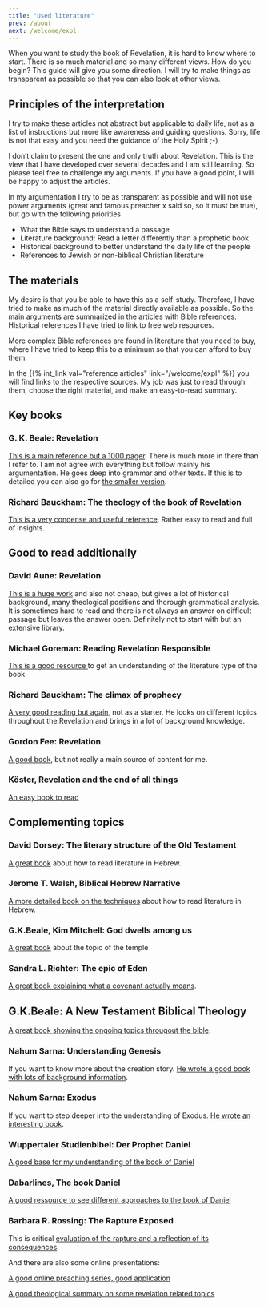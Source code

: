 ```yaml
---
title: "Used literature"
prev: /about
next: /welcome/expl
---
```


When you want to study the book of Revelation, it is hard to know where to start. There is so much material and so many different views. How do you begin? This guide will give you some direction. I will try to make things as transparent as possible so that you can also look at other views.

## Principles of the interpretation

<a name="a5fe"></a>
I try to make these articles not abstract but applicable to daily life, not as a list of instructions but more like awareness and guiding questions. Sorry, life is not that easy and you need the guidance of the Holy Spirit ;-)

I don’t claim to present the one and only truth about Revelation. This is the view that I have developed over several decades and I am still learning. So please feel free to challenge my arguments. If you have a good point, I will be happy to adjust the articles.

In my argumentation I try to be as transparent as possible and will not use power arguments (great and famous preacher x said so, so it must be true), but go with the following priorities

- What the Bible says to understand a passage
- Literature background: Read a letter differently than a prophetic book
- Historical background to better understand the daily life of the people
- References to Jewish or non-biblical Christian literature

## The materials

<a name="51f8"></a>
My desire is that you be able to have this as a self-study. Therefore, I have tried to make as much of the material directly available as possible. So the main arguments are summarized in the articles with Bible references. Historical references I have tried to link to free web resources.

More complex Bible references are found in literature that you need to buy, where I have tried to keep this to a minimum so that you can afford to buy them.

In the {{% int_link val="reference articles" link="/welcome/expl" %}} you will find links to the respective sources. My job was just to read through them, choose the right material, and make an easy-to-read summary.

## Key books

<a name="beale_rev"></a>

### G. K. Beale: Revelation

[This is a main reference but a 1000 pager](https://www.logos.com/product/3467/the-book-of-revelation). There is much more in there than I refer to. I am not agree with everything but follow mainly his argumentation. He goes deep into grammar and other texts. If this is to detailed you can also go for [the smaller version](https://www.hugendubel.de/de/taschenbuch/g_k_beale_david_campbell-revelation_a_shorter_commentary-22090575-produkt-details.html?affId=3048435&amp;tduid=8f4bdc9f4e3da77eb0c918bfb1c8e410&amp;utm_source=trd&amp;utm_medium=af&amp;partner=tradedoubler&amp;utm_campaign=Redbrain+DE&amp;adCode=920R20D30I20L&amp;utm_content=Lkg).

<a name="backham_rev"></a>

### Richard Bauckham: The theology of the book of Revelation

[This is a very condense and useful reference](https://www.goodreads.com/en/book/show/271806). Rather easy to read and full of insights.

## Good to read additionally

<a name="aune_rev"></a>

### David Aune: Revelation

[This is a huge work](https://www.logos.com/product/208586/revelation-3-vols) and also not cheap, but gives a lot of historical background, many theological positions and thorough grammatical analysis. It is sometimes hard to read and there is not always an answer on difficult passage but leaves the answer open. Definitely not to start with but an extensive library.

<a name="goreham"></a>

### Michael Goreman: Reading Revelation Responsible

[This is a good resource ](https://www.logos.com/product/121427/reading-revelation-responsibly-uncivil-worship-and-witness?campaignid=18467614226&amp;adgroupid=142254630185&amp;keyword=&amp;device=m&amp;utm_source=google&amp;utm_medium=advertising_cpc&amp;utm_campaign=google_search-keyword_dsa_logos_de_en&amp;gclid=CjwKCAiA8OmdBhAgEiwAShr406IHCnZ9JreBUdDWS8tQrGegLBhyy8dgabdZmygZ4DCZb_yOlogPpxoCW9YQAvD_BwE)to get an understanding of the literature type of the book

<a name="bauckham_climax"></a>

### Richard Bauckham: The climax of prophecy

[A very good reading but again](https://www.logos.com/product/168132/climax-of-prophecy-studies-on-the-book-of-revelation), not as a starter. He looks on different topics throughout the Revelation and brings in a lot of background knowledge.

<a name="fee_rev"></a>

### Gordon Fee: Revelation

[A good book](https://www.perlego.com/book/878981/revelation-pdf), but not really a main source of content for me.

<a name="koester_rev"></a>

### Köster, Revelation and the end of all things

[An easy book to read](https://www.amazon.de/Revelation-End-Things-Craig-Koester/dp/0802846602)

## Complementing topics

<a name="dorsey"></a>

### David Dorsey: The literary structure of the Old Testament

[A great book](https://www.logos.com/product/39605/the-literary-structure-of-the-old-testament-a-commentary-on-genesis-malachi) about how to read literature in Hebrew.

<a name="walsh"></a>

### Jerome T. Walsh, Biblical Hebrew Narrative

[A more detailed book on the techniques](https://www.amazon.de/Style-Structure-Biblical-Hebrew-Narrative/dp/0814658970) about how to read literature in Hebrew.

<a name="beale_dwell"></a>

### G.K.Beale, Kim Mitchell: God dwells among us

[A great book](https://www.amazon.de/-/en/G-K-Beale-ebook/dp/B095BL9G66) about the topic of the temple

<a name="richter"></a>

### Sandra L. Richter: The epic of Eden

[A great book explaining what a covenant actually means](https://www.thalia.de/shop/home/artikeldetails/A1060694253).

<a name="beale_theo"></a>

## G.K.Beale: A New Testament Biblical Theology

[A great book showing the ongoing topics througout the bible](https://www.amazon.co.uk/New-Testament-Biblical-Theology-Unfolding/dp/0801026970).

<a name="sarna_gen"></a>

### Nahum Sarna: Understanding Genesis

If you want to know more about the creation story. [He wrote a good book with lots of background information](https://www.amazon.de/-/en/Nahum-M-Sarna/dp/0805210636).

<a name="sarna_exo"></a>

### Nahum Sarna: Exodus

If you want to step deeper into the understanding of Exodus. [He wrote an interesting book](https://www.amazon.com/Understanding-Genesis-Heritage-Biblical-Israel/dp/0805202536).

<a name="daniel"></a>

### Wuppertaler Studienbibel: Der Prophet Daniel

[A good base for my understanding of the book of Daniel](https://www.amazon.de/Wuppertaler-Studienbibel-Sonderausgabe-Prophet-Daniel/dp/3417252091)

<a name="dabar_daniel"></a>

### Dabarlines, The book Daniel

[A good ressource to see different approaches to the book of Daniel](https://www.dkonos.org/from-the-bible-1.html)

<a name="rossing"></a>

### Barbara R. Rossing: The Rapture Exposed

This is critical [evaluation of the rapture and a reflection of its consequences](https://www.amazon.de/Rapture-Exposed-Message-Hope-Revelation/dp/0813343143).

And there are also some online presentations:

[A good online preaching series, good application](https://youtube.com/playlist?list=PLxtYjQc7ibKuQzQA9wGVDzMgGvXPL_PA0)

[A good theological summary on some revelation related topics](https://youtube.com/playlist?list=PLfLXMeX_cyNp_YNAlwTdpQVJrrTmuBsU1)

